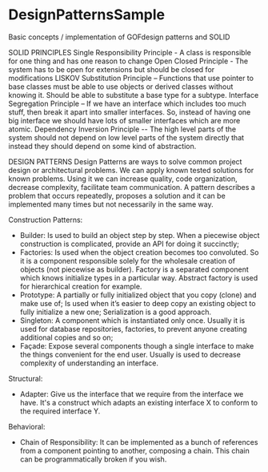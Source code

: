# DesignPatternsSample
Basic concepts / implementation of GOFdesign patterns and SOLID

SOLID PRINCIPLES
Single Responsibility Principle - A class is responsible for one thing and has one reason to change
Open Closed Principle - The system has to be open for extensions but should be closed for modifications
LISKOV Substitution Principle – Functions that use pointer to base classes must be able to use objects or derived classes without knowing it. Should be able to substitute a base type for a subtype.
Interface Segregation Principle – If we have an interface which includes too much stuff, then break it apart into smaller interfaces. So, instead of having one big interface we should have lots of smaller interfaces which are more atomic.
Dependency Inversion Principle -- The high level parts of the system should not depend on low level parts of the system directly that instead they should depend on some kind of abstraction.

DESIGN PATTERNS
Design Patterns are ways to solve common project design or architectural problems. We can apply known tested solutions for known problems. Using it we can increase quality, code organization, decrease complexity, facilitate team communication.
A pattern describes a problem that occurs repeatedly, proposes a solution and it can be implemented many times but not necessarily in the same way.

Construction Patterns:
- Builder: Is used to build an object step by step. When a piecewise object construction is complicated, provide an API for doing it succinctly; 
- Factories: Is used when the object creation becomes too convoluted. So it is a component responsible solely for the wholesale creation of objects (not piecewise as builder). Factory is a separated component which knows initialize types in a particular way. Abstract factory is used for hierarchical creation for example.
- Prototype: A partially or fully initialized object that you copy (clone) and make use of; Is used when it’s easier to deep copy an existing object to fully initialize a new one; Serialization is a good approach.
- Singleton: A component which is instantiated only once. Usually it is used for database repositories, factories, to prevent anyone creating additional copies and so on;
- Façade: Expose several components though a single interface to make the things convenient for the end user. Usually is used to decrease complexity of understanding an interface.

Structural:
- Adapter: Give us the interface that we require from the interface we have. It's a construct which adapts an existing interface X to conform to the required interface Y.

Behavioral:
- Chain of Responsibility: It can be implemented as a bunch of references from a component pointing to another, composing a chain. This chain can be programmatically broken if you wish.
